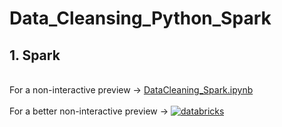 # Data_Cleansing_Python_Spark
## 1. Spark 
<br>For a non-interactive preview &#8594; [DataCleaning_Spark.ipynb](https://databricks-prod-cloudfront.cloud.databricks.com/public/4027ec902e239c93eaaa8714f173bcfc/6045169530695950/1399775903825682/2454632054800086/latest.html)</br>
<br>For a better non-interactive preview &#8594; [![databricks](<img src="https://databricks.com/wp-content/uploads/2019/08/databricks-logo-email.png"  width="200" height="20">)](https://databricks.com/)</br>
